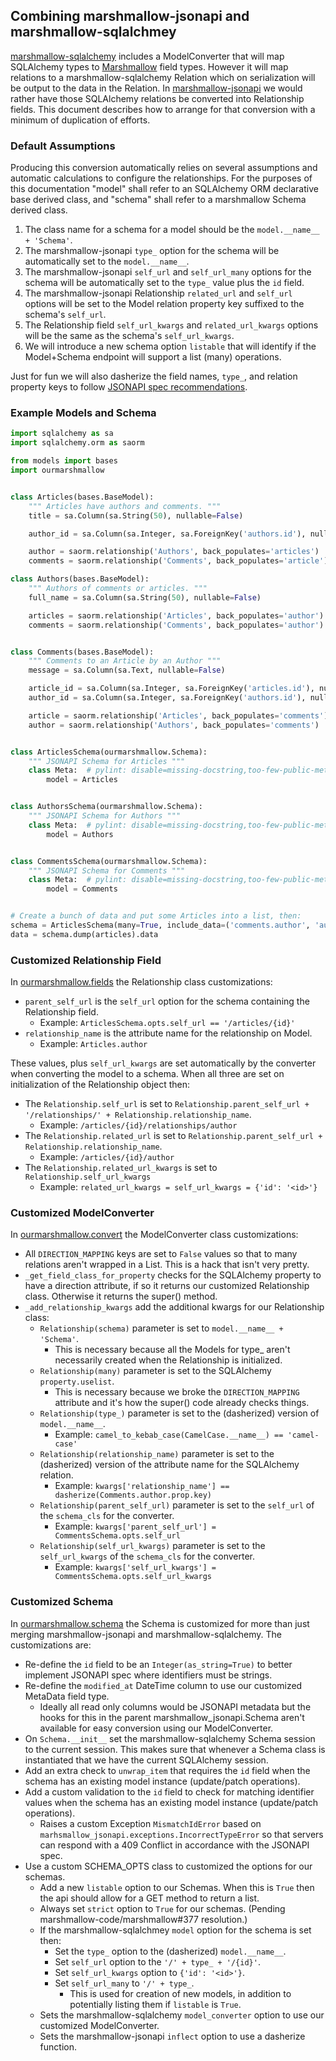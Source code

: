 ## Combining marshmallow-jsonapi and marshmallow-sqlalchmey

[marshmallow-sqlalchemy](https://github.com/marshmallow-code/marshmallow-sqlalchemy) includes a ModelConverter that will map SQLAlchemy types to [Marshmallow](https://github.com/marshmallow-code/marshmallow) field types. However it will map relations to a marshmallow-sqlalchemy Relation which on serialization will be output to the data in the Relation. In [marshmallow-jsonapi](https://github.com/marshmallow-code/marshmallow-jsonapi) we would rather have those SQLAlchemy relations be converted into Relationship fields. This document describes how to arrange for that conversion with a minimum of duplication of efforts.

### Default Assumptions

Producing this conversion automatically relies on several assumptions and automatic calculations to configure the relationships. For the purposes of this documentation "model" shall refer to an SQLAlchemy ORM declarative base derived class, and "schema" shall refer to a marshmallow Schema derived class.

1. The class name for a schema for a model should be the `model.__name__ + 'Schema'`.
2. The marshmallow-jsonapi `type_` option for the schema will be automatically set to the `model.__name__`.
3. The marshmallow-jsonapi `self_url` and `self_url_many` options for the schema will be automatically set to the `type_` value plus the `id` field.
4. The marshmallow-jsonapi Relationship `related_url` and `self_url` options will be set to the Model relation property key suffixed to the schema's `self_url`.
5. The Relationship field `self_url_kwargs` and `related_url_kwargs` options will be the same as the schema's `self_url_kwargs`.
6. We will introduce a new schema option `listable` that will identify if the Model+Schema endpoint will support a list (many) operations.

Just for fun we will also dasherize the field names, `type_`, and relation property keys to follow [JSONAPI spec recommendations](http://jsonapi.org/recommendations/#naming).

### Example Models and Schema

```python
import sqlalchemy as sa
import sqlalchemy.orm as saorm

from models import bases
import ourmarshmallow


class Articles(bases.BaseModel):
    """ Articles have authors and comments. """
    title = sa.Column(sa.String(50), nullable=False)

    author_id = sa.Column(sa.Integer, sa.ForeignKey('authors.id'), nullable=False)

    author = saorm.relationship('Authors', back_populates='articles')
    comments = saorm.relationship('Comments', back_populates='article')

class Authors(bases.BaseModel):
    """ Authors of comments or articles. """
    full_name = sa.Column(sa.String(50), nullable=False)

    articles = saorm.relationship('Articles', back_populates='author')
    comments = saorm.relationship('Comments', back_populates='author')


class Comments(bases.BaseModel):
    """ Comments to an Article by an Author """
    message = sa.Column(sa.Text, nullable=False)

    article_id = sa.Column(sa.Integer, sa.ForeignKey('articles.id'), nullable=False)
    author_id = sa.Column(sa.Integer, sa.ForeignKey('authors.id'), nullable=False)

    article = saorm.relationship('Articles', back_populates='comments')
    author = saorm.relationship('Authors', back_populates='comments')


class ArticlesSchema(ourmarshmallow.Schema):
    """ JSONAPI Schema for Articles """
    class Meta:  # pylint: disable=missing-docstring,too-few-public-methods
        model = Articles


class AuthorsSchema(ourmarshmallow.Schema):
    """ JSONAPI Schema for Authors """
    class Meta:  # pylint: disable=missing-docstring,too-few-public-methods
        model = Authors


class CommentsSchema(ourmarshmallow.Schema):
    """ JSONAPI Schema for Comments """
    class Meta:  # pylint: disable=missing-docstring,too-few-public-methods
        model = Comments


# Create a bunch of data and put some Articles into a list, then:
schema = ArticlesSchema(many=True, include_data=('comments.author', 'author.comments'))
data = schema.dump(articles).data
```

### Customized Relationship Field

In [ourmarshmallow.fields](fields.py) the Relationship class customizations:

* `parent_self_url` is the `self_url` option for the schema containing the Relationship field.
  * Example: `ArticlesSchema.opts.self_url == '/articles/{id}'`
* `relationship_name` is the attribute name for the relationship on Model.
  * Example: `Articles.author`

These values, plus `self_url_kwargs` are set automatically by the converter when converting the model to a schema. When all three are set on initialization of the Relationship object then:

* The `Relationship.self_url` is set to `Relationship.parent_self_url + '/relationships/' + Relationship.relationship_name`.
  * Example: `/articles/{id}/relationships/author`
* The `Relationship.related_url` is set to `Relationship.parent_self_url + Relationship.relationship_name`.
  * Example: `/articles/{id}/author`
* The `Relationship.related_url_kwargs` is set to `Relationship.self_url_kwargs`
  * Example: `related_url_kwargs = self_url_kwargs = {'id': '<id>'}`

### Customized ModelConverter

In [ourmarshmallow.convert](convert.py) the ModelConverter class customizations:

* All `DIRECTION_MAPPING` keys are set to `False` values so that to many relations aren't wrapped in a List. This is a hack that isn't very pretty.
* `_get_field_class_for_property` checks for the SQLAlchemy property to have a direction attribute, if so it returns our customized Relationship class. Otherwise it returns the super() method.
* `_add_relationship_kwargs` add the additional kwargs for our Relationship class:
  * `Relationship(schema)` parameter is set to `model.__name__ + 'Schema'`.
    * This is necessary because all the Models for type_ aren't necessarily created when the Relationship is initialized.
  * `Relationship(many)` parameter is set to the SQLAlchemy `property.uselist`.
    * This is necessary because we broke the `DIRECTION_MAPPING` attribute and it's how the super() code already checks things.
  * `Relationship(type_)` parameter is set to the (dasherized) version of `model.__name__`.
    * Example: `camel_to_kebab_case(CamelCase.__name__) == 'camel-case'`
  * `Relationship(relationship_name)` parameter is set to the (dasherized) version of the attribute name for the SQLAlchemy relation.
    * Example: `kwargs['relationship_name'] == dasherize(Comments.author.prop.key)`
  * `Relationship(parent_self_url)` parameter is set to the `self_url` of the `schema_cls` for the converter.
    * Example: `kwargs['parent_self_url'] = CommentsSchema.opts.self_url`
  * `Relationship(self_url_kwargs)` parameter is set to the `self_url_kwargs` of the `schema_cls` for the converter.
    * Example: `kwargs['self_url_kwargs'] = CommentsSchema.opts.self_url_kwargs`

### Customized Schema

In [ourmarshmallow.schema](schema.py) the Schema is customized for more than just merging marshmallow-jsonapi and marshmallow-sqlalchemy. The customizations are:

* Re-define the `id` field to be an `Integer(as_string=True)` to better implement JSONAPI spec where identifiers must be strings.
* Re-define the `modified_at` DateTime column to use our customized MetaData field type.
  * Ideally all read only columns would be JSONAPI metadata but the hooks for this in the parent marshmallow_jsonapi.Schema aren't available for easy conversion using our ModelConverter.
* On `Schema.__init__` set the marshmallow-sqlalchemy Schema session to the current session. This makes sure that whenever a Schema class is instantiated that we have the current SQLAlchemy session.
* Add an extra check to `unwrap_item` that requires the `id` field when the schema has an existing model instance (update/patch operations).
* Add a custom validation to the `id` field to check for matching identifier values when the schema has an existing model instance (update/patch operations).
  * Raises a custom Exception `MismatchIdError` based on `marhsmallow_jsonapi.exceptions.IncorrectTypeError` so that servers can respond with a 409 Conflict in accordance with the JSONAPI spec.
* Use a custom SCHEMA_OPTS class to customized the options for our schemas.
  * Add a new `listable` option to our Schemas. When this is `True` then the api should allow for a GET method to return a list.
  * Always set `strict` option to `True` for our schemas. (Pending marshmallow-code/marshmallow#377 resolution.)
  * If the marshmallow-sqlalchmey `model` option for the schema is set then:
    * Set the `type_` option to the (dasherized) `model.__name__`.
    * Set `self_url` option to the `'/' + type_ + '/{id}'`.
    * Set `self_url_kwargs` option to `{'id': '<id>'}`.
    * Set `self_url_many` to `'/' + type_`.
      * This is used for creation of new models, in addition to potentially listing them if `listable` is `True`.
  * Sets the marshmallow-sqlalchemy `model_converter` option to use our customized ModelConverter.
  * Sets the marshmallow-jsonapi `inflect` option to use a dasherize function.
